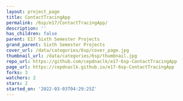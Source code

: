 ```yaml
---
layout: project_page
title: ContactTracingApp
permalink: /6sp/e17/ContactTracingApp/
description: ''
has_children: false
parent: E17 Sixth Semester Projects
grand_parent: Sixth Semester Projects
cover_url: /data/categories/6sp/cover_page.jpg
thumbnail_url: /data/categories/6sp/thumbnail.jpg
repo_url: https://github.com/cepdnaclk/e17-6sp-ContactTracingApp
page_url: https://cepdnaclk.github.io/e17-6sp-ContactTracingApp
forks: 3
watchers: 2
stars: 2
started_on: '2022-03-03T04:29:25Z'
---
```


